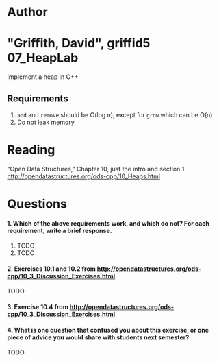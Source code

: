 Author
==========
"Griffith, David", griffid5
07_HeapLab
==============

Implement a heap in C++

Requirements
------------

1. `add` and `remove` should be O(log n), except for `grow` which can be O(n)
2. Do not leak memory

Reading
=======
"Open Data Structures," Chapter 10, just the intro and section 1. http://opendatastructures.org/ods-cpp/10_Heaps.html

Questions
=========

#### 1. Which of the above requirements work, and which do not? For each requirement, write a brief response.

1. TODO
2. TODO

#### 2. Exercises 10.1 and 10.2 from http://opendatastructures.org/ods-cpp/10_3_Discussion_Exercises.html
TODO

#### 3. Exercise 10.4 from http://opendatastructures.org/ods-cpp/10_3_Discussion_Exercises.html

#### 4. What is one question that confused you about this exercise, or one piece of advice you would share with students next semester?

TODO